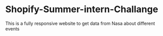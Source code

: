 # Shopify-Summer-intern-Challange
This is a fully responsive website to get data from Nasa about different events
